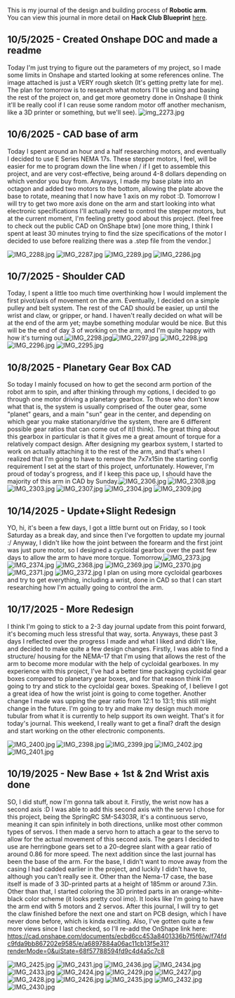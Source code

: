 <!--
  ===================    !!READ THIS NOTICE!!   ====================
  DO NOT edit this file manually. Your changes WILL BE OVERWRITTEN!
  This journal is auto generated and updated by Hack Club Blueprint.
  To edit this file, please edit your journal entries on Blueprint.
  ==================================================================
-->

This is my journal of the design and building process of **Robotic arm**.  
You can view this journal in more detail on **Hack Club Blueprint** [here](https://blueprint.hackclub.com/projects/223).


## 10/5/2025 - Created Onshape DOC and made a readme  

Today I'm just trying to figure out the parameters of my project, so I made some limits in Onshape and started looking at some references online. The image attached is just a VERY rough sketch (It's getting pretty late for me). The plan for tomorrow is to research what motors I'll be using and basing the rest of the project on, and get more geometry done in Onshape (I think it'll be really cool if I can reuse some random motor off another mechanism, like a 3D printer or something, but we'll see).
![img_2273.jpg](https://blueprint.hackclub.com/user-attachments/blobs/redirect/eyJfcmFpbHMiOnsiZGF0YSI6NjcyLCJwdXIiOiJibG9iX2lkIn19--c75bb35ea2407931a879617ea3f7113e83a65106/img_2273.jpg)

  

## 10/6/2025 - CAD base of arm  

Today I spent around an hour and a half researching motors, and eventually I decided to use E Series NEMA 17s. These stepper motors, I feel, will be easier for me to program down the line when / if I get to assemble this project, and are very cost-effective, being around 4-8 dollars depending on which vendor you buy from. Anyways, I made my base plate into an octagon and added two motors to the bottom, allowing the plate above the base to rotate, meaning that I now have 1 axis on my robot :D. Tomorrow I will try to get two more axis done on the arm and start looking into what electronic specifications I'll actually need to control the stepper motors, but at the current moment, I'm feeling pretty good about this project. (feel free to check out the public CAD on OnShape btw) [one more thing, I think I spent at least 30 minutes trying to find the size specifications of the motor I decided to use before realizing there was a .step file from the vendor.]

![IMG_2288.jpg](https://blueprint.hackclub.com/user-attachments/blobs/redirect/eyJfcmFpbHMiOnsiZGF0YSI6ODM4LCJwdXIiOiJibG9iX2lkIn19--77b7f3bcfb9ac5e385844a42bc9a52edaf0c34e9/IMG_2288.jpg)
![IMG_2287.jpg](https://blueprint.hackclub.com/user-attachments/blobs/redirect/eyJfcmFpbHMiOnsiZGF0YSI6ODM3LCJwdXIiOiJibG9iX2lkIn19--339d4d2e7aa067979c351636ffe21135a9c86711/IMG_2287.jpg)
![IMG_2289.jpg](https://blueprint.hackclub.com/user-attachments/blobs/redirect/eyJfcmFpbHMiOnsiZGF0YSI6ODM2LCJwdXIiOiJibG9iX2lkIn19--ab7d5e5a5ecf8f17b17dcfb9d0ad62cf1e1e5307/IMG_2289.jpg)
![IMG_2286.jpg](https://blueprint.hackclub.com/user-attachments/blobs/redirect/eyJfcmFpbHMiOnsiZGF0YSI6ODM1LCJwdXIiOiJibG9iX2lkIn19--e94cbcf5229348624384dad8d1a457dac0b0e732/IMG_2286.jpg)
  

## 10/7/2025 - Shoulder CAD  

Today, I spent a little too much time overthinking how I would implement the first pivot/axis of movement on the arm. Eventually, I decided on a simple pulley and belt system. The rest of the CAD should be easier, up until the wrist and claw, or gripper, or hand. I haven't really decided on what will be at the end of the arm yet; maybe something modular would be nice. But this will be the end of day 3 of working on the arm, and I'm quite happy with how it's turning out.![IMG_2298.jpg](https://blueprint.hackclub.com/user-attachments/blobs/proxy/eyJfcmFpbHMiOnsiZGF0YSI6OTk1LCJwdXIiOiJibG9iX2lkIn19--b6fec1213176a9424f752b1f79300650f6600584/IMG_2298.jpg)![IMG_2297.jpg](/user-attachments/blobs/proxy/eyJfcmFpbHMiOnsiZGF0YSI6OTk5LCJwdXIiOiJibG9iX2lkIn19--9ac1b73e3b63b0f1ba0e619e1a1cbac22bbf68eb/IMG_2297.jpg)
![IMG_2298.jpg](https://blueprint.hackclub.com/user-attachments/blobs/proxy/eyJfcmFpbHMiOnsiZGF0YSI6OTk4LCJwdXIiOiJibG9iX2lkIn19--8e441aa6665b9e3084b3b742f56a709f8c11882a/IMG_2298.jpg)
![IMG_2296.jpg](https://blueprint.hackclub.com/user-attachments/blobs/proxy/eyJfcmFpbHMiOnsiZGF0YSI6OTk3LCJwdXIiOiJibG9iX2lkIn19--4a794f4cf4b4c094fe07fb77bd3b12dab9ee627c/IMG_2296.jpg)
![IMG_2295.jpg](https://blueprint.hackclub.com/user-attachments/blobs/proxy/eyJfcmFpbHMiOnsiZGF0YSI6OTk2LCJwdXIiOiJibG9iX2lkIn19--0e9594bb2978da0b3aa0defb8cddf65b070925e6/IMG_2295.jpg)
  

## 10/8/2025 - Planetary Gear Box CAD  

So today I mainly focused on how to get the second arm portion of the robot arm to spin, and after thinking through my options, I decided to go through one motor driving a planetary gearbox. To those who don't know what that is, the system is usually comprised of the outer gear, some "planet" gears, and a main "sun" gear in the center, and depending on which gear you make stationary/drive the system, there are 6 different possible gear ratios that can come out of it(I think). The great thing about this gearbox in particular is that it gives me a great amount of torque for a relatively compact design. After designing my gearbox system, I started to work on actually attaching it to the rest of the arm, and that's when I realized that I'm going to have to remove the 7x7x15in the starting config requirement I set at the start of this project, unfortunately. However, I'm proud of today's progress, and if I keep this pace up, I should have the majority of this arm in CAD by Sunday.![IMG_2306.jpg](https://blueprint.hackclub.com/user-attachments/blobs/proxy/eyJfcmFpbHMiOnsiZGF0YSI6MTE1MSwicHVyIjoiYmxvYl9pZCJ9fQ==--8460bdf0973c88c2fd42033cfadd977fb5fd5b3a/IMG_2306.jpg)
![IMG_2308.jpg](https://blueprint.hackclub.com/user-attachments/blobs/proxy/eyJfcmFpbHMiOnsiZGF0YSI6MTE1NSwicHVyIjoiYmxvYl9pZCJ9fQ==--64886b0dce5fea8a3cdd3e82689ea6f8a35bd52e/IMG_2308.jpg)
![IMG_2303.jpg](https://blueprint.hackclub.com/user-attachments/blobs/proxy/eyJfcmFpbHMiOnsiZGF0YSI6MTE1MywicHVyIjoiYmxvYl9pZCJ9fQ==--c329c987b4b52557ca94013c1a28e9d41e90e32d/IMG_2303.jpg)
![IMG_2307.jpg](https://blueprint.hackclub.com/user-attachments/blobs/proxy/eyJfcmFpbHMiOnsiZGF0YSI6MTE1NiwicHVyIjoiYmxvYl9pZCJ9fQ==--6470d95ee8ec4269f1396e3d99bd9074d9253a92/IMG_2307.jpg)
![IMG_2304.jpg](https://blueprint.hackclub.com/user-attachments/blobs/proxy/eyJfcmFpbHMiOnsiZGF0YSI6MTE1MiwicHVyIjoiYmxvYl9pZCJ9fQ==--bd750738276d990e846782850a6cc8d3fec39158/IMG_2304.jpg)
![IMG_2309.jpg](https://blueprint.hackclub.com/user-attachments/blobs/proxy/eyJfcmFpbHMiOnsiZGF0YSI6MTE1NCwicHVyIjoiYmxvYl9pZCJ9fQ==--137235c37eaf72ca7800d08d432288fc887e12fe/IMG_2309.jpg)
  

## 10/14/2025 - Update+Slight Redesign  

YO, hi, it's been a few days, I got a little burnt out on Friday, so I took Saturday as a break day, and since then I've forgotten to update my journal :/ Anyway, I didn't like how the joint between the forearm and the first joint was just pure motor, so I designed a cycloidal gearbox over the past few days to allow the arm to have more torque. Tomorrow,![IMG_2373.jpg](https://blueprint.hackclub.com/user-attachments/blobs/proxy/eyJfcmFpbHMiOnsiZGF0YSI6MjI4NiwicHVyIjoiYmxvYl9pZCJ9fQ==--8686d2871169cf1c098f17844f02b286d422ed9b/IMG_2373.jpg)
![IMG_2374.jpg](https://blueprint.hackclub.com/user-attachments/blobs/proxy/eyJfcmFpbHMiOnsiZGF0YSI6MjI4NywicHVyIjoiYmxvYl9pZCJ9fQ==--bf5b53df1e988db76dbbd6c5c3782f6a009d25c5/IMG_2374.jpg)
![IMG_2368.jpg](https://blueprint.hackclub.com/user-attachments/blobs/proxy/eyJfcmFpbHMiOnsiZGF0YSI6MjI4NSwicHVyIjoiYmxvYl9pZCJ9fQ==--57f4b96788811ac198071004eb69655876b3bab1/IMG_2368.jpg)
![IMG_2369.jpg](https://blueprint.hackclub.com/user-attachments/blobs/proxy/eyJfcmFpbHMiOnsiZGF0YSI6MjI4OCwicHVyIjoiYmxvYl9pZCJ9fQ==--7f94be44f925de64e1c2c1a9892c7ed9418ab88b/IMG_2369.jpg)
![IMG_2370.jpg](https://blueprint.hackclub.com/user-attachments/blobs/proxy/eyJfcmFpbHMiOnsiZGF0YSI6MjI4OSwicHVyIjoiYmxvYl9pZCJ9fQ==--f0d79df87847b4bb11aff527518f707cdd16614e/IMG_2370.jpg)
![IMG_2371.jpg](https://blueprint.hackclub.com/user-attachments/blobs/proxy/eyJfcmFpbHMiOnsiZGF0YSI6MjI4MywicHVyIjoiYmxvYl9pZCJ9fQ==--faf4bb68ff5411034c06b84b48e72f343adb01b2/IMG_2371.jpg)
![IMG_2372.jpg](https://blueprint.hackclub.com/user-attachments/blobs/proxy/eyJfcmFpbHMiOnsiZGF0YSI6MjI4NCwicHVyIjoiYmxvYl9pZCJ9fQ==--effc06f730dcf168f4b26bcd1a1e546e680a3ef8/IMG_2372.jpg)
 I plan on using more cycloidal gearboxes and try to get everything, including a wrist, done in CAD so that I can start researching how I'm actually going to control the arm.   

## 10/17/2025 - More Redesign  

I think I'm going to stick to a 2-3 day journal update from this point forward, it's becoming much less stressful that way, sorta. Anyways, these past 3 days I reflected over the progress I made and what I liked and didn't like, and decided to make quite a few design changes. Firstly, I was able to find a structure/ housing for the NEMA-17 that I'm using that allows the rest of the arm to become more modular with the help of cycloidal gearboxes. In my experience with this project, I've had a better time packaging cycloidal gear boxes compared to planetary gear boxes, and for that reason think I'm going to try and stick to the cycloidal gear boxes. Speaking of, I believe I got a great idea of how the wrist joint is going to come together. Another change I made was upping the gear ratio from 12:1 to 13:1; this still might change in the future. I'm going to try and make my design much more tubular from what it is currently to help support its own weight. That's it for today's journal. This weekend, I really want to get a final? draft the design and start working on the other electronic components. 

![IMG_2400.jpg](https://blueprint.hackclub.com/user-attachments/blobs/proxy/eyJfcmFpbHMiOnsiZGF0YSI6Mjg1MCwicHVyIjoiYmxvYl9pZCJ9fQ==--5c3a718899ae2ab1f3647793e5e9171709f82a7b/IMG_2400.jpg)
![IMG_2398.jpg](https://blueprint.hackclub.com/user-attachments/blobs/proxy/eyJfcmFpbHMiOnsiZGF0YSI6Mjg0OCwicHVyIjoiYmxvYl9pZCJ9fQ==--f155aeb25b8b358ef758b1021894e9cb688f844d/IMG_2398.jpg)
![IMG_2399.jpg](https://blueprint.hackclub.com/user-attachments/blobs/proxy/eyJfcmFpbHMiOnsiZGF0YSI6Mjg0OSwicHVyIjoiYmxvYl9pZCJ9fQ==--af147551699aff36147793444b89b124a5dfff3e/IMG_2399.jpg)
![IMG_2402.jpg](https://blueprint.hackclub.com/user-attachments/blobs/proxy/eyJfcmFpbHMiOnsiZGF0YSI6Mjg0NiwicHVyIjoiYmxvYl9pZCJ9fQ==--ca4a80968d1a6651d187631739639a4e4def646a/IMG_2402.jpg)
![IMG_2401.jpg](https://blueprint.hackclub.com/user-attachments/blobs/proxy/eyJfcmFpbHMiOnsiZGF0YSI6Mjg0NywicHVyIjoiYmxvYl9pZCJ9fQ==--c4d3e2ae80b4be6bf4e7a90d4cffaaef130c6b8b/IMG_2401.jpg)
  

## 10/19/2025 - New Base + 1st & 2nd Wrist axis done  

SO, I did stuff, now I'm gonna talk about it. Firstly, the wrist now has a second axis :D I was able to add this second axis with the servo I chose for this project, being the SpringRC SM-S4303R, it's a continuous servo, meaning it can spin infinitely in both directions, unlike most other common types of servos. I then made a servo horn to attach a gear to the servo to allow for the actual movement of this second axis. The gears I decided to use are herringbone gears set to a 20-degree slant with a gear ratio of around 0.86 for more speed. The next addition since the last journal has been the base of the arm. For the base, I didn't want to move away from the casing I had cadded earlier in the project, and luckily I didn't have to, although you can't really see it. Other than the Nema-17 case, the base itself is made of 3 3D-printed parts at a height of 185mm or around 7.3in. Other than that, I started coloring the 3D printed parts in an orange-white-black color scheme (it looks pretty cool imo). It looks like I'm going to have the arm end with 5 motors and 2 servos. After this journal, I will try to get the claw finished before the next one and start on PCB design, which I have never done before, which is kinda exciting. Also, I've gotten quite a few more views since I last checked, so I'll re-add the OnShape link here: https://cad.onshape.com/documents/ecbd6cc453a8401336b7f5f6/w/f74fdc9fda9bb867202e9585/e/a6897884a06ac11cb13f5e31?renderMode=0&uiState=68f57788594fd9c4d4a5c7c8

![IMG_2425.jpg](https://blueprint.hackclub.com/user-attachments/blobs/proxy/eyJfcmFpbHMiOnsiZGF0YSI6MzU4NCwicHVyIjoiYmxvYl9pZCJ9fQ==--a190e84ecafa902e42dc17903e483d262e8f2205/IMG_2425.jpg)
![IMG_2431.jpg](https://blueprint.hackclub.com/user-attachments/blobs/proxy/eyJfcmFpbHMiOnsiZGF0YSI6MzU4MSwicHVyIjoiYmxvYl9pZCJ9fQ==--b7e7c41b9ade7eabf49cc3b80d7c56e2c1d2b4ad/IMG_2431.jpg)
![IMG_2436.jpg](https://blueprint.hackclub.com/user-attachments/blobs/proxy/eyJfcmFpbHMiOnsiZGF0YSI6MzU4MiwicHVyIjoiYmxvYl9pZCJ9fQ==--4eee3289e16a998c740ed5a5dbdf85e5407c630c/IMG_2436.jpg)
![IMG_2434.jpg](https://blueprint.hackclub.com/user-attachments/blobs/proxy/eyJfcmFpbHMiOnsiZGF0YSI6MzU4MywicHVyIjoiYmxvYl9pZCJ9fQ==--66766a3a53460804f0c71d3663c242c7a4e84ded/IMG_2434.jpg)
![IMG_2433.jpg](https://blueprint.hackclub.com/user-attachments/blobs/proxy/eyJfcmFpbHMiOnsiZGF0YSI6MzU3OCwicHVyIjoiYmxvYl9pZCJ9fQ==--7bae85557f374a83f7f91522b9d231e650726dd3/IMG_2433.jpg)
![IMG_2424.jpg](https://blueprint.hackclub.com/user-attachments/blobs/proxy/eyJfcmFpbHMiOnsiZGF0YSI6MzU3NywicHVyIjoiYmxvYl9pZCJ9fQ==--001728ea283d009e40828652b0c9cad7a674618f/IMG_2424.jpg)
![IMG_2429.jpg](https://blueprint.hackclub.com/user-attachments/blobs/proxy/eyJfcmFpbHMiOnsiZGF0YSI6MzU3OSwicHVyIjoiYmxvYl9pZCJ9fQ==--a6fdb7e1edb360a247f181c173e2fd3365d24ff9/IMG_2429.jpg)
![IMG_2427.jpg](https://blueprint.hackclub.com/user-attachments/blobs/proxy/eyJfcmFpbHMiOnsiZGF0YSI6MzU3NSwicHVyIjoiYmxvYl9pZCJ9fQ==--7c448c69a22f9dcd48502c11f0bbf0867b51f5dc/IMG_2427.jpg)
![IMG_2428.jpg](https://blueprint.hackclub.com/user-attachments/blobs/proxy/eyJfcmFpbHMiOnsiZGF0YSI6MzU3MywicHVyIjoiYmxvYl9pZCJ9fQ==--edbaea4a7829feeabcee9ae45d642cdcdae0928c/IMG_2428.jpg)
![IMG_2426.jpg](https://blueprint.hackclub.com/user-attachments/blobs/proxy/eyJfcmFpbHMiOnsiZGF0YSI6MzU3NCwicHVyIjoiYmxvYl9pZCJ9fQ==--443900319213ef9bd947a3ed4172244ef7e4e44a/IMG_2426.jpg)
![IMG_2435.jpg](https://blueprint.hackclub.com/user-attachments/blobs/proxy/eyJfcmFpbHMiOnsiZGF0YSI6MzU4MCwicHVyIjoiYmxvYl9pZCJ9fQ==--3bfde9fd846ca36ce0f8fe0f69a602195839b543/IMG_2435.jpg)
![IMG_2432.jpg](https://blueprint.hackclub.com/user-attachments/blobs/proxy/eyJfcmFpbHMiOnsiZGF0YSI6MzU3NiwicHVyIjoiYmxvYl9pZCJ9fQ==--eb3c755432cbfc78fd34f7b80dc40fec4c1056bd/IMG_2432.jpg)
![IMG_2430.jpg](https://blueprint.hackclub.com/user-attachments/blobs/proxy/eyJfcmFpbHMiOnsiZGF0YSI6MzU3MiwicHVyIjoiYmxvYl9pZCJ9fQ==--e8998b2a923700ebd62e84e30d36a1418942e5e7/IMG_2430.jpg)
  

